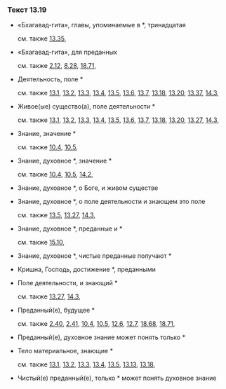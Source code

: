 ### Текст 13.19
	
- «Бхагавад-гита», главы, упоминаемые в \*, тринадцатая

	см. также  [13.35](../13/1335.md), 
	
- «Бхагавад-гита», для преданных

	см. также  [2.12](../02/0212.md),  [8.28](../08/0828.md),  [18.71](../18/1871.md), 
	
- Деятельность, поле \*

	см. также  [13.1](../13/1301.md),  [13.2](../13/1302.md),  [13.3](../13/1303.md),  [13.4](../13/1304.md),  [13.5](../13/1305.md),  [13.6](../13/1306.md),  [13.7](../13/1307.md),  [13.18](../13/1318.md),  [13.20](../13/1320.md),  [13.37](../13/1337.md),  [14.3](../14/1403.md), 
	
- Живое(ые) существо(а), поле деятельности \*

	см. также  [13.1](../13/1301.md),  [13.2](../13/1302.md),  [13.3](../13/1303.md),  [13.4](../13/1304.md),  [13.5](../13/1305.md),  [13.6](../13/1306.md),  [13.7](../13/1307.md),  [13.18](../13/1318.md),  [13.20](../13/1320.md),  [13.27](../13/1327.md),  [14.3](../14/1403.md), 
	
- Знание, значение \*

	см. также  [10.4](../10/1004.md),  [10.5](../10/1005.md), 
	
- Знание, духовное \*, значение \*

	см. также  [10.4](../10/1004.md),  [10.5](../10/1005.md),  [14.2](../14/1402.md), 
	
- Знание, духовное \*, о Боге, и живом существе

	
- Знание, духовное \*, о поле деятельности и знающем это поле

	см. также  [13.5](../13/1305.md),  [13.27](../13/1327.md),  [14.3](../14/1403.md), 
	
- Знание, духовное \*, преданные и \*

	см. также  [15.10](../15/1510.md), 
	
- Знание, духовное \*, чистые преданные получают \*

	
- Кришна, Господь, достижение \*, преданными

	
- Поле деятельности, и знающий \*

	см. также  [13.27](../13/1327.md),  [14.3](../14/1403.md), 
	
- Преданный(е), будущее \*

	см. также  [2.40](../02/0240.md),  [2.41](../02/0241.md),  [10.4](../10/1004.md),  [10.5](../10/1005.md),  [12.6](../12/1206.md),  [12.7](../12/1207.md),  [18.68](../18/1868.md),  [18.71](../18/1871.md), 
	
- Преданный(е), духовное знание может понять только \*

	
- Тело материальное, знающие \*

	см. также  [13.1](../13/1301.md),  [13.2](../13/1302.md),  [13.3](../13/1303.md),  [13.4](../13/1304.md),  [13.5](../13/1305.md),  [13.13](../13/1313.md),  [13.18](../13/1318.md), 
	
- Чистый(е) преданный(е), только \* может понять духовное знание

